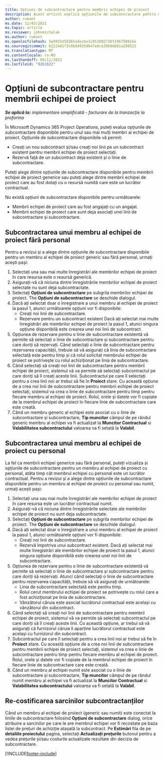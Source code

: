 ```yaml
---
title: Opțiuni de subcontractare pentru membrii echipei de proiect
description: Acest articol explică opțiunile de subcontractare pentru membrii echipei de proiect în Microsoft Dynamics 365 Project Operations.
author: rumant
ms.date: 12/03/2021
ms.topic: article
ms.reviewer: johnmichalak
ms.author: rumant
ms.openlocfilehash: 5e0955d58365a4ecbe1c053882736f196758816e
ms.sourcegitcommit: b2224d1f3c0bd4925d647e6ca3960db81a209521
ms.translationtype: MT
ms.contentlocale: ro-RO
ms.lasthandoff: 08/11/2022
ms.locfileid: "9261622"
---
```

# <a name="subcontracting-options-for-project-team-members"></a>Opțiuni de subcontractare pentru membrii echipei de proiect

_**Se aplică la:** implementare simplificată - facturare de la tranzacție la proforma_

În Microsoft Dynamics 365 Project Operations, puteți evalua opțiunile de subcontractare disponibile pentru unul sau mai mulți membri ai echipei de proiect. Opțiunile de subcontractare disponibile vă permit:

- Creați un nou subcontract și/sau creați noi linii pe un subcontract existent pentru membrii echipei de proiect selectați. 
- Rezervă față de un subcontract deja existent și o linie de subcontractare. 

Puteți alege dintre opțiunile de subcontractare disponibile pentru membrii echipei de proiect generice sau puteți alege dintre membrii echipei de proiect care au fost dotați cu o resursă numită care este un lucrător contractual. 

Nu există opțiuni de subcontractare disponibile pentru următoarele:

- Membrii echipei de proiect care au fost angajați cu un angajat. 
- Membrii echipei de proiect care sunt deja asociați unei linii de subcontractare și subcontractare. 

## <a name="subcontracting-an-unstaffed-project-team-member"></a>Subcontractarea unui membru al echipei de proiect fără personal

Pentru a revizui și a alege dintre opțiunile de subcontractare disponibile pentru un membru al echipei de proiect generic sau fără personal, urmați acești pași:

1. Selectați una sau mai multe înregistrări ale membrilor echipei de proiect în care resursa este o resursă generică.
2. Asigurați-vă că niciuna dintre înregistrările membrilor echipei de proiect selectate nu sunt deja subcontractate. 
3. Selectați **Opțiuni de subcontractare** pe subgrila membrilor echipei de proiect. The **Opțiuni de subcontractare** se deschide dialogul. 
4. Dacă ați selectat doar o înregistrare a unui membru al echipei de proiect la pasul 1, atunci următoarele opțiuni vor fi disponibile:
    - Creați noi linii de subcontractare. 
    - Rezervare pentru un subcontract existent Dacă ați selectat mai multe înregistrări ale membrilor echipei de proiect la pasul 1, atunci singura opțiune disponibilă este crearea unei noi linii de subcontract.
5. Opțiunea de rezervare pentru o linie de subcontractare existentă vă permite să selectați o linie de subcontractare și subcontractare pentru care doriți să rezervați. Când selectați o linie de subcontractare pentru rezervarea capacității, trebuie să vă asigurați că linia de subcontractare selectată este pentru timp și că rolul solicitat membrului echipei de proiect se potrivește cu rolul achiziționat pe linia de subcontractare.
6. Când selectați să creați noi linii de subcontractare pentru membrii echipei de proiect, sistemul vă va permite să selectați subcontractul pe care doriți să îl creați aceste linii. Subcontractul pe care îl selectați pentru a crea linii noi ar trebui să fie în **Proiect** stare. Cu această opțiune de a crea noi linii de subcontractare pentru membrii echipei de proiect selectați, sistemul va crea o linie de subcontractare pentru timp pentru fiecare membru al echipei de proiect. Rolul, orele și datele vor fi copiate de la membrul echipei de proiect în fiecare linie de subcontractare care este creată. 
7. Când un membru generic al echipei este asociat cu o linie de subcontractare și subcontractare, **Tip muncitor** câmpul de pe rândul generic membru al echipei va fi actualizat la **Muncitor Contractual** si **Valabilitatea subcontractului** valoarea va fi setată la **Valabil**.

## <a name="subcontracting-a-staffed-project-team-member"></a>Subcontractarea unui membru al echipei de proiect cu personal

La fel ca membrii echipei generice sau fără personal, puteți vizualiza și opțiunile de subcontractare pentru un membru al echipei de proiect cu personal, atâta timp cât membrul echipei cu personal este un lucrător contractual. Pentru a revizui și a alege dintre opțiunile de subcontractare disponibile pentru un membru al echipei de proiect cu personal sau numit, urmați acești pași:

1. Selectați una sau mai multe înregistrări ale membrilor echipei de proiect în care resursa este un lucrător contractual numit.
2. Asigurați-vă că niciuna dintre înregistrările selectate ale membrilor echipei de proiect nu sunt deja subcontractate. 
3. Selectați **Opțiuni de subcontractare** pe subgrila membrilor echipei de proiect. The **Opțiuni de subcontractare** se deschide dialogul. 
4. Dacă ați selectat doar o înregistrare a unui membru al echipei de proiect la pasul 1, atunci următoarele opțiuni vor fi disponibile:
      - Creați noi linii de subcontractare.
      - Rezervă împotriva unui subcontract existent.
  Dacă ați selectat mai multe înregistrări ale membrilor echipei de proiect la pasul 1, atunci singura opțiune disponibilă este crearea unei noi linii de subcontractare.
5. Opțiunea de rezervare pentru o linie de subcontractare existentă vă permite să selectați o linie de subcontractare și subcontractare pentru care doriți să rezervați. Atunci când selectați o linie de subcontractare pentru rezervarea capacității, trebuie să vă asigurați de următoarele:
      - Linia de subcontractare selectată este pentru timp. 
      - Rolul cerut membrului echipei de proiect se potrivește cu rolul care a fost achiziționat pe linia de subcontractare. 
      - Vânzătorul căruia este asociat lucrătorul contractual este același cu vânzătorul din subcontract.
6. Când selectați să creați noi linii de subcontractare pentru membrii echipei de proiect, sistemul vă va permite să selectați subcontractul pe care doriți să îl creați aceste linii. Cu această opțiune, ar trebui să vă asigurați că furnizorul căruia îi aparține lucrătorul contractual este același cu furnizorul din subcontract. 
7. Subcontractul pe care îl selectați pentru a crea linii noi ar trebui să fie în **Proiect** stare. Cu această opțiune de a crea noi linii de subcontractare pentru membrii echipei de proiect selectați, sistemul va crea o linie de subcontractare pentru timp pentru fiecare membru al echipei de proiect. Rolul, orele și datele vor fi copiate de la membrul echipei de proiect în fiecare linie de subcontractare care este creată.  
8. Când un membru al echipei numit este asociat cu o linie de subcontractare și subcontractare, **Tip muncitor** câmpul de pe rândul numit membru al echipei va fi actualizat la **Muncitor Contractual** si **Valabilitatea subcontractului** valoarea va fi setată la **Valabil**.

## <a name="re-costing-subcontractor-assignments"></a>Re-costificarea sarcinilor subcontractanților

Când un membru al echipei de proiect (generic sau numit) este conectat la liniile de subcontractare folosind **Opțiuni de subcontractare** dialog, orice atribuire a sarcinilor pe care le are membrul echipei vor fi recostate pe baza listei de prețuri de achiziție atașată la subcontract. Pe **Estimări** fila de pe **detaliile proiectului** pagina, selectați **Actualizați prețurile** butonul pentru a vedea prețurile și/sau costurile actualizate rezultate din decizia de subcontractare.

[!INCLUDE[footer-include](../../includes/footer-banner.md)]
